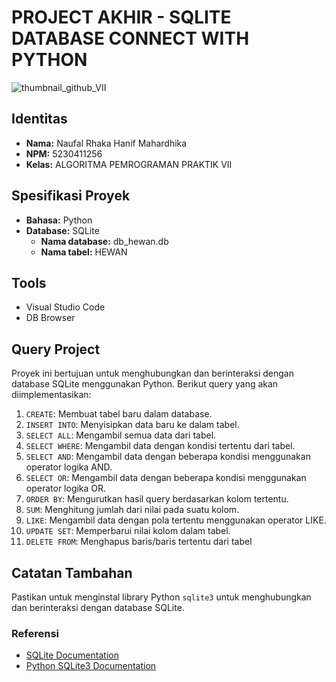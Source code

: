 # PROJECT AKHIR - SQLITE DATABASE CONNECT WITH PYTHON
![thumbnail_github_VII](https://github.com/Dimaspermana293/latihan-github-baru/assets/97396687/dc632504-98e3-4fdd-a99a-79cd9accd5ec)
## Identitas
- **Nama:** Naufal Rhaka Hanif Mahardhika
- **NPM:** 5230411256
- **Kelas:** ALGORITMA PEMROGRAMAN PRAKTIK VII

## Spesifikasi Proyek
- **Bahasa:** Python
- **Database:** SQLite
  - **Nama database:** db_hewan.db
  - **Nama tabel:** HEWAN

## Tools
- Visual Studio Code
- DB Browser

## Query Project
Proyek ini bertujuan untuk menghubungkan dan berinteraksi dengan database SQLite menggunakan Python. Berikut query yang akan diimplementasikan:

1. `CREATE`: Membuat tabel baru dalam database.
2. `INSERT INTO`: Menyisipkan data baru ke dalam tabel.
3. `SELECT ALL`: Mengambil semua data dari tabel.
4. `SELECT WHERE`: Mengambil data dengan kondisi tertentu dari tabel.
5. `SELECT AND`: Mengambil data dengan beberapa kondisi menggunakan operator logika AND.
6. `SELECT OR`: Mengambil data dengan beberapa kondisi menggunakan operator logika OR.
7. `ORDER BY`: Mengurutkan hasil query berdasarkan kolom tertentu.
8. `SUM`: Menghitung jumlah dari nilai pada suatu kolom.
9. `LIKE`: Mengambil data dengan pola tertentu menggunakan operator LIKE.
10. `UPDATE SET`: Memperbarui nilai kolom dalam tabel.
11. `DELETE FROM`: Menghapus baris/baris tertentu dari tabel

## Catatan Tambahan
Pastikan untuk menginstal library Python `sqlite3` untuk menghubungkan dan berinteraksi dengan database SQLite.

### Referensi
- [SQLite Documentation](https://www.sqlite.org/docs.html)
- [Python SQLite3 Documentation](https://docs.python.org/3/library/sqlite3.html)
